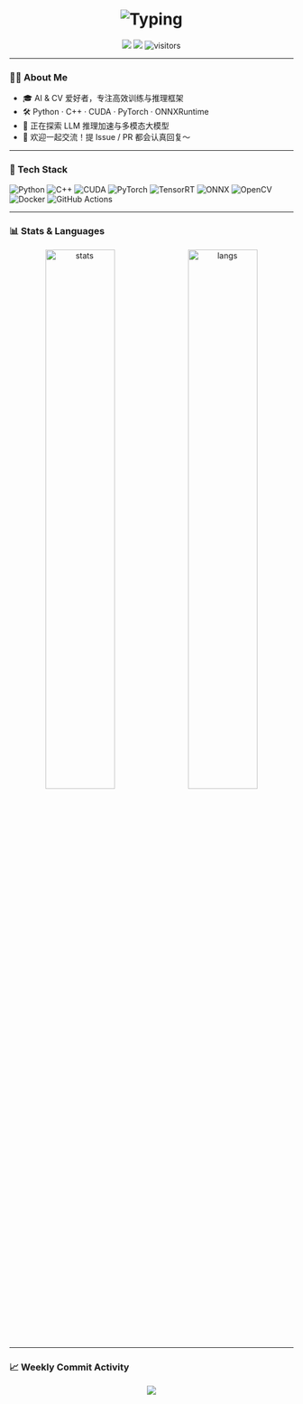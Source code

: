 <!-- ========================= 头部打字机 ========================= -->
<h1 align="center">
  <img src="https://readme-typing-svg.herokuapp.com/?font=Fira+Code&size=28&duration=3000&pause=1000&color=00C2FF&center=true&vCenter=true&width=600&lines=Hi+%F0%9F%91%8B%2C+I'm+KuaaMU" alt="Typing">
</h1>

<p align="center">
  <a href="https://github.com/KuaaMU"><img src="https://img.shields.io/badge/GitHub-181717?style=flat&logo=github&logoColor=white"/></a>
  <a href="mailto:kuaa.mu@example.com"><img src="https://img.shields.io/badge/Gmail-EA4335?style=flat&logo=gmail&logoColor=white"/></a>
  <img src="https://komarev.com/ghpvc/?username=KuaaMU&style=flat-square&color=00C2FF" alt="visitors"/>
</p>

---

### 🙋‍♂️ About Me
- 🎓 AI & CV 爱好者，专注高效训练与推理框架  
- 🛠️ Python · C++ · CUDA · PyTorch · ONNXRuntime  
- 🌱 正在探索 LLM 推理加速与多模态大模型  
- 🤝 欢迎一起交流！提 Issue / PR 都会认真回复～

---

### 🧰 Tech Stack
![Python](https://img.shields.io/badge/-Python-3776AB?style=flat&logo=python&logoColor=white)
![C++](https://img.shields.io/badge/-C++-00599C?style=flat&logo=c%2B%2B&logoColor=white)
![CUDA](https://img.shields.io/badge/-CUDA-76B900?style=flat&logo=nvidia&logoColor=white)
![PyTorch](https://img.shields.io/badge/-PyTorch-EE4C2C?style=flat&logo=pytorch&logoColor=white)
![TensorRT](https://img.shields.io/badge/-TensorRT-76B900?style=flat&logo=nvidia&logoColor=white)
![ONNX](https://img.shields.io/badge/-ONNX-005CED?style=flat&logo=onnx&logoColor=white)
![OpenCV](https://img.shields.io/badge/-OpenCV-5C3EE8?style=flat&logo=opencv&logoColor=white)
![Docker](https://img.shields.io/badge/-Docker-2496ED?style=flat&logo=docker&logoColor=white)
![GitHub Actions](https://img.shields.io/badge/-GitHub%20Actions-2088FF?style=flat&logo=github-actions&logoColor=white)

---

### 📊 Stats & Languages
<p align="center">
  <img width="49.5%" src="https://github-readme-stats.vercel.app/api?username=KuaaMU&show_icons=true&bg_color=0A0A0A&title_color=00C2FF&text_color=ffffff&icon_color=00C2FF&hide_border=true" alt="stats"/>
  <img width="49.5%" src="https://github-readme-stats.vercel.app/api/top-langs/?username=KuaaMU&langs_count=8&layout=compact&bg_color=0A0A0A&title_color=00C2FF&text_color=ffffff&icon_color=00C2FF&hide_border=true" alt="langs"/>
</p>

---

### 📈 Weekly Commit Activity
<div align="center"> 
  <img src="https://activity-graph.herokuapp.com/graph?username=sun0225SUN&theme=xcode" /> 
</div>
